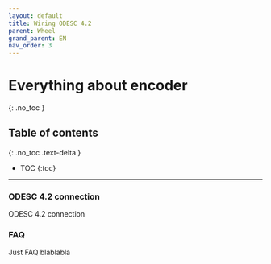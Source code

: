 ```yaml
---
layout: default
title: Wiring ODESC 4.2
parent: Wheel
grand_parent: EN
nav_order: 3
---
```


# Everything about encoder
{: .no_toc }

## Table of contents
{: .no_toc .text-delta }

- TOC
  {:toc}

---

### ODESC 4.2 connection
ODESC 4.2 connection

### FAQ
Just FAQ blablabla